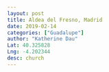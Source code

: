 ```yaml
---
layout: post
title: Aldea del Fresno, Madrid
date: 2019-02-14
categories: ["Guadalupe"]
author: "Katherine Dau"
Lat: 40.325828
Lng: -4.202344
desc: church
---
```

